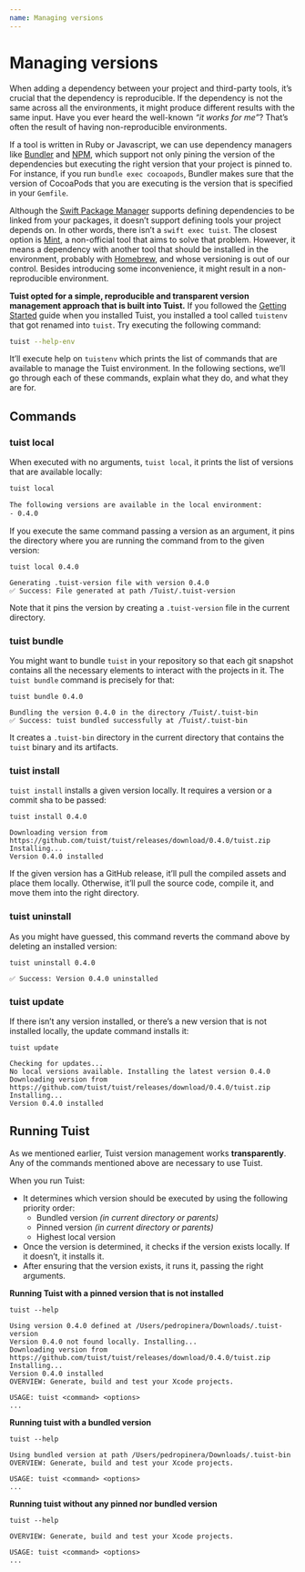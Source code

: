 ```yaml
---
name: Managing versions
---
```


# Managing versions

When adding a dependency between your project and third-party tools, it’s crucial that the dependency is reproducible. If the dependency is not the same across all the environments, it might produce different results with the same input. Have you ever heard the well-known _“it works for me”_? That’s often the result of having non-reproducible environments.

If a tool is written in Ruby or Javascript, we can use dependency managers like [Bundler](https://bundler.io) and [NPM](https://www.npmjs.com), which support not only pining the version of the dependencies but executing the right version that your project is pinned to. For instance, if you run `bundle exec cocoapods`, Bundler makes sure that the version of CocoaPods that you are executing is the version that is specified in your `Gemfile`.

Although the [Swift Package Manager](https://swift.org/package-manager/) supports defining dependencies to be linked from your packages, it doesn’t support defining tools your project depends on. In other words, there isn’t a `swift exec tuist`. The closest option is [Mint](https://github.com/yonaskolb/mint), a non-official tool that aims to solve that problem. However, it means a dependency with another tool that should be installed in the environment, probably with [Homebrew](https://brew.sh), and whose versioning is out of our control. Besides introducing some inconvenience, it might result in a non-reproducible environment.

**Tuist opted for a simple, reproducible and transparent version management approach that is built into Tuist.** If you followed the [Getting Started](https://tuist.io/guides/1-getting-started) guide when you installed Tuist, you installed a tool called `tuistenv` that got renamed into `tuist`. Try executing the following command:

```bash
tuist --help-env
```

It’ll execute help on `tuistenv` which prints the list of commands that are available to manage the Tuist environment. In the following sections, we’ll go through each of these commands, explain what they do, and what they are for.

## Commands

### tuist local

When executed with no arguments, `tuist local`, it prints the list of versions that are available locally:

```bash
tuist local

The following versions are available in the local environment:
- 0.4.0
```

If you execute the same command passing a version as an argument, it pins the directory where you are running the command from to the given version:

```text
tuist local 0.4.0

Generating .tuist-version file with version 0.4.0
✅ Success: File generated at path /Tuist/.tuist-version
```

Note that it pins the version by creating a `.tuist-version` file in the current directory.

### tuist bundle

You might want to bundle `tuist` in your repository so that each git snapshot contains all the necessary elements to interact with the projects in it. The `tuist bundle` command is precisely for that:

```text
tuist bundle 0.4.0

Bundling the version 0.4.0 in the directory /Tuist/.tuist-bin
✅ Success: tuist bundled successfully at /Tuist/.tuist-bin
```

It creates a `.tuist-bin` directory in the current directory that contains the `tuist` binary and its artifacts.

### tuist install

`tuist install` installs a given version locally. It requires a version or a commit sha to be passed:

```text
tuist install 0.4.0

Downloading version from https://github.com/tuist/tuist/releases/download/0.4.0/tuist.zip
Installing...
Version 0.4.0 installed
```

If the given version has a GitHub release, it’ll pull the compiled assets and place them locally. Otherwise, it’ll pull the source code, compile it, and move them into the right directory.

### tuist uninstall

As you might have guessed, this command reverts the command above by deleting an installed version:

```text
tuist uninstall 0.4.0

✅ Success: Version 0.4.0 uninstalled
```

### tuist update

If there isn’t any version installed, or there’s a new version that is not installed locally, the update command installs it:

```text
tuist update

Checking for updates...
No local versions available. Installing the latest version 0.4.0
Downloading version from https://github.com/tuist/tuist/releases/download/0.4.0/tuist.zip
Installing...
Version 0.4.0 installed
```

## Running Tuist

As we mentioned earlier, Tuist version management works **transparently**. Any of the commands mentioned above are necessary to use Tuist.

When you run Tuist:

- It determines which version should be executed by using the following priority order:
  - Bundled version _\(in current directory or parents\)_
  - Pinned version _\(in current directory or parents\)_
  - Highest local version
- Once the version is determined, it checks if the version exists locally. If it doesn’t, it installs it.
- After ensuring that the version exists, it runs it, passing the right arguments.

**Running Tuist with a pinned version that is not installed**

```text
tuist --help

Using version 0.4.0 defined at /Users/pedropinera/Downloads/.tuist-version
Version 0.4.0 not found locally. Installing...
Downloading version from https://github.com/tuist/tuist/releases/download/0.4.0/tuist.zip
Installing...
Version 0.4.0 installed
OVERVIEW: Generate, build and test your Xcode projects.

USAGE: tuist <command> <options>
...
```

**Running tuist with a bundled version**

```text
tuist --help

Using bundled version at path /Users/pedropinera/Downloads/.tuist-bin
OVERVIEW: Generate, build and test your Xcode projects.

USAGE: tuist <command> <options>
...
```

**Running tuist without any pinned nor bundled version**

```text
tuist --help

OVERVIEW: Generate, build and test your Xcode projects.

USAGE: tuist <command> <options>
...
```
